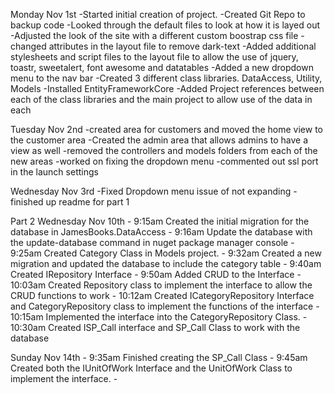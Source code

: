 ﻿Monday Nov 1st
	-Started initial creation of project.
	-Created Git Repo to backup code
	-Looked through the default files to look at how it is layed out
	-Adjusted the look of the site with a different custom boostrap css file
	-changed attributes in the layout file to remove dark-text
	-Added additional stylesheets and script files to the layout file to allow the use of jquery, toastr, sweetalert, font awesome and datatables
	-Added a new dropdown menu to the nav bar
	-Created 3 different class libraries. DataAccess, Utility, Models
	-Installed EntityFrameworkCore
	-Added Project references between each of the class libraries and the main project to allow use of the data in each

Tuesday Nov 2nd
	-created area for customers and moved the home view to the customer area
	-Created the admin area that allows admins to have a view as well
	-removed the controllers and models folders from each of the new areas
	-worked on fixing the dropdown menu
	-commented out ssl port in the launch settings

Wednesday Nov 3rd
	-Fixed Dropdown menu issue of not expanding
	-finished up readme for part 1



Part 2
Wednesday Nov 10th
	- 9:15am Created the initial migration for the database in JamesBooks.DataAccess
	- 9:16am Update the database with the update-database command in nuget package manager console 
	- 9:25am Created Category Class in Models project.
	- 9:32am Created a new migration and updated the database to include the category table
	- 9:40am Created IRepository Interface
	- 9:50am Added CRUD to the Interface
	- 10:03am Created Repository class to implement the interface to allow the CRUD functions to work
	- 10:12am Created ICategoryRepository Interface and CategoryRepository class to implement the functions of the interface
	- 10:15am Implemented the interface into the CategoryRepository Class.
	- 10:30am Created ISP_Call interface and SP_Call Class to work with the database

Sunday Nov 14th
	- 9:35am Finished creating the SP_Call Class
	- 9:45am Created both the IUnitOfWork Interface and the UnitOfWork Class to implement the interface.
	- 